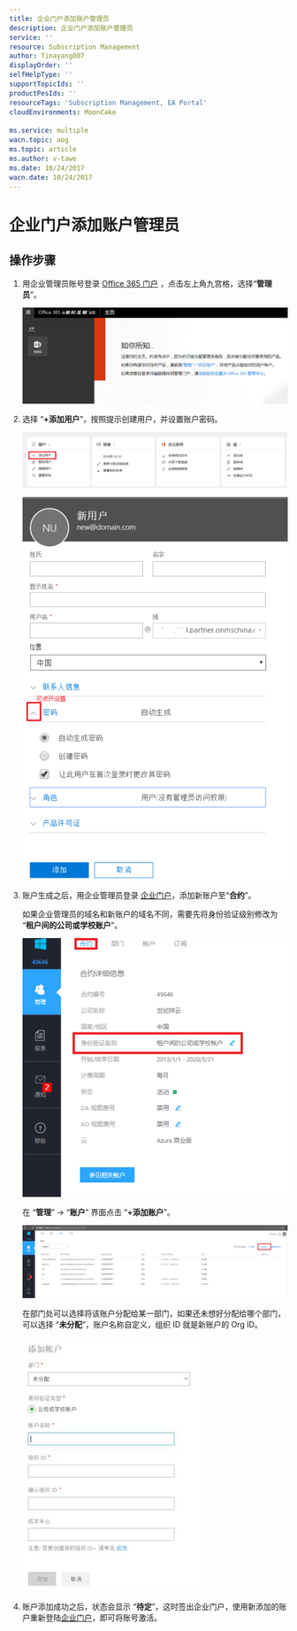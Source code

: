 ```yaml
---
title: 企业门户添加账户管理员
description: 企业门户添加账户管理员
service: ''
resource: Subscription Management
author: Tinayang007
displayOrder: ''
selfHelpType: ''
supportTopicIds: ''
productPesIds: ''
resourceTags: 'Subscription Management, EA Portal'
cloudEnvironments: MoonCake

ms.service: multiple
wacn.topic: aog
ms.topic: article
ms.author: v-tawe
ms.date: 10/24/2017
wacn.date: 10/24/2017
---
```


# 企业门户添加账户管理员

## 操作步骤

1. 用企业管理员账号登录 [Office 365 门户](https://portal.partner.microsoftonline.cn/) ，点击左上角九宫格，选择“**管理员**”。

    ![01](media/aog-commerce-subscription-management-ea-portal-add-admin-account/01.png)

2. 选择 “**+添加用户**”，按照提示创建用户，并设置账户密码。

    ![02](media/aog-commerce-subscription-management-ea-portal-add-admin-account/02.png)

    ![03](media/aog-commerce-subscription-management-ea-portal-add-admin-account/03.png)

3. 账户生成之后，用企业管理员登录 [企业门户](https://ea.azure.cn)，添加新账户至“**合约**”。

    如果企业管理员的域名和新账户的域名不同，需要先将身份验证级别修改为 “**租户间的公司或学校账户**”。

    ![04](media/aog-commerce-subscription-management-ea-portal-add-admin-account/04.png)

    在 “**管理**” -> “**账户**” 界面点击 “**+添加账户**”。

    ![05](media/aog-commerce-subscription-management-ea-portal-add-admin-account/05.png)

    在部门处可以选择将该账户分配给某一部门，如果还未想好分配给哪个部门，可以选择 “**未分配**”，账户名称自定义，组织 ID 就是新账户的 Org ID。

    ![06](media/aog-commerce-subscription-management-ea-portal-add-admin-account/06.png)

4. 账户添加成功之后，状态会显示 “**待定**”，这时签出企业门户，使用新添加的账户重新登陆[企业门户](https://ea.azure.cn)，即可将账号激活。
